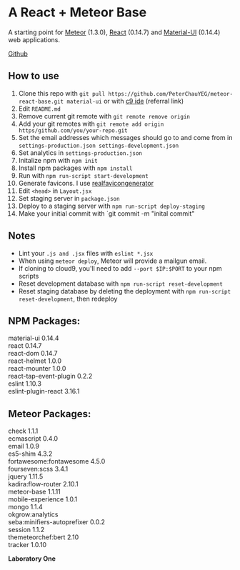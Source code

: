 # A React + Meteor Base
A starting point for [Meteor](https://www.meteor.com) (1.3.0), [React](https://facebook.github.io/react/) (0.14.7) and [Material-UI](http://www.material-ui.com/) (0.14.4) web applications.

[Github](https://github.com/PeterChauYeg/meteor-react-base/tree/material-ui)

## How to use
1. Clone this repo with `git pull https://github.com/PeterChauYEG/meteor-react-base.git material-ui` or with [c9 ide](https://c9.io/c/JVUChbVycba) (referral link)   
2. Edit `README.md`
3. Remove current git remote with `git remote remove origin`
4. Add your git remotes with `git remote add origin https/github.com/you/your-repo.git`
5. Set the email addresses which messages should go to and come from in `settings-production.json settings-development.json`
6. Set analytics in `settings-production.json`  
7. Initalize npm with `npm init`
8. Install npm packages with `npm install`
9. Run with `npm run-script start-development`
10. Generate favicons. I use [realfavicongenerator](http://realfavicongenerator.net)
11. Edit `<head>` in `Layout.jsx`
12. Set staging server in `package.json`
13. Deploy to a staging server with `npm run-script deploy-staging`
14. Make your initial commit with `git commit -m "inital commit"

## Notes
-  Lint your `.js and .jsx` files with `eslint *.jsx`  
-  When using `meteor deploy`, Meteor will provide a mailgun email. 
-  If cloning to cloud9, you'll need to add `--port $IP:$PORT` to your npm scripts
-  Reset development database with `npm run-script reset-development`
-  Reset staging database by deleting the deployment with `npm run-script reset-development`, then redeploy

## NPM Packages:
material-ui                 0.14.4   
react                       0.14.7   
react-dom                   0.14.7   
react-helmet                1.0.0   
react-mounter               1.0.0   
react-tap-event-plugin      0.2.2   
eslint                      1.10.3   
eslint-plugin-react         3.16.1   

## Meteor Packages:
check                       1.1.1   
ecmascript                  0.4.0  
email                       1.0.9  
es5-shim                    4.3.2  
fortawesome:fontawesome     4.5.0  
fourseven:scss              3.4.1   
jquery                      1.11.5  
kadira:flow-router          2.10.1  
meteor-base                 1.1.11  
mobile-experience           1.0.1  
mongo                       1.1.4  
okgrow:analytics            
seba:minifiers-autoprefixer 0.0.2  
session                     1.1.2   
themeteorchef:bert          2.10   
tracker                     1.0.10  

**Laboratory One**